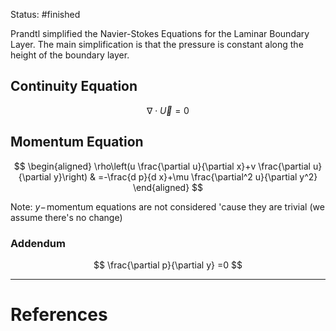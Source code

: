 Status: #finished 

Prandtl simplified the Navier-Stokes Equations for the Laminar Boundary Layer. The main simplification is that the pressure is constant along the height of the boundary layer. 

## Continuity Equation

$$
\nabla\cdot \vec U=0
$$

## Momentum Equation

$$
\begin{aligned}
\rho\left(u \frac{\partial u}{\partial x}+v \frac{\partial u}{\partial y}\right) & =-\frac{d p}{d x}+\mu \frac{\partial^2 u}{\partial y^2}
\end{aligned}
$$

Note: $y-$ momentum equations are not considered 'cause they are trivial (we assume there's no change)
### Addendum

$$
\frac{\partial p}{\partial y} =0
$$




---
# References
